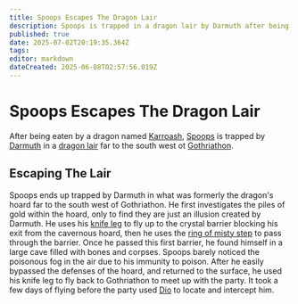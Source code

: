 ```yaml
---
title: Spoops Escapes The Dragon Lair
description: Spoops is trapped in a dragon lair by Darmuth after being eaten by a dragon
published: true
date: 2025-07-02T20:19:35.364Z
tags: 
editor: markdown
dateCreated: 2025-06-08T02:57:56.019Z
---
```


# Spoops Escapes The Dragon Lair
After being eaten by a dragon named [Karroash](/characters/karroash), [Spoops](/characters/spoops) is trapped by [Darmuth](/characters/Darmuth) in a [dragon lair](/locations/karroashs-lair) far to the south west ot [Gothriathon](/locations/Mardun/Gothriathon).


## Escaping The Lair
Spoops ends up trapped by Darmuth in what was formerly the dragon's hoard far to the south west of Gothriathon. He first investigates the piles of gold within the hoard, only to find they are just an illusion created by Darmuth. He uses his [knife leg](/items/Peace-Was-Never-An-Option-Dagger) to fly up to the crystal barrier blocking his exit from the cavernous hoard, then he uses the [ring of misty step](/items/Ring-Of-Misty-Step) to pass through the barrier. Once he passed this first barrier, he found himself in a large cave filled with bones and corpses. Spoops barely noticed the poisonous fog in the air due to his immunity to poison. After he easily bypassed the defenses of the hoard, and returned to the surface, he used his knife leg to fly back to Gothriathon to meet up with the party. It took a few days of flying before the party used [Dio](/items/dio) to locate and intercept him.
